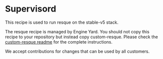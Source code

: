# Supervisord

This recipe is used to run resque on the stable-v5 stack.

The resque recipe is managed by Engine Yard. You should not copy this recipe to your repository but instead copy custom-resque. Please check the [custom-resque readme](../../custom-cookbooks/resque/cookbooks/custom-resque) for the complete instructions.

We accept contributions for changes that can be used by all customers.
